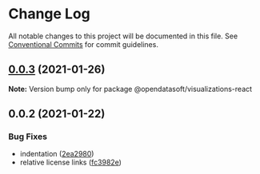 # Change Log

All notable changes to this project will be documented in this file.
See [Conventional Commits](https://conventionalcommits.org) for commit guidelines.

## [0.0.3](https://github.com/opendatasoft/ods-dataviz-sdk/compare/@opendatasoft/visualizations-react@0.0.2...@opendatasoft/visualizations-react@0.0.3) (2021-01-26)

**Note:** Version bump only for package @opendatasoft/visualizations-react

## 0.0.2 (2021-01-22)

### Bug Fixes

-   indentation ([2ea2980](https://github.com/opendatasoft/ods-dataviz-sdk/commit/2ea298032d19790242755bdc989802d7d8895a7c))
-   relative license links ([fc3982e](https://github.com/opendatasoft/ods-dataviz-sdk/commit/fc3982e9abd049e91a81632d71bfa0f9cfaa95b1))
